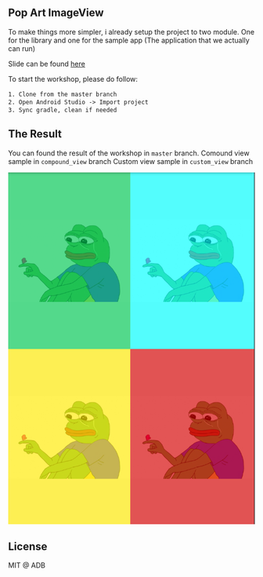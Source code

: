 ## Pop Art ImageView 

To make things more simpler, i already setup the project to two module. One for the library and one for the sample app (The application that we actually can run)

Slide can be found [here](https://docs.google.com/presentation/d/1KnXiRRhMfG2HZqrFetGdkCKWCOFZCL6NsJPfNyrle6I/edit?usp=sharing)

To start the workshop, please do follow: 

```
1. Clone from the master branch 
2. Open Android Studio -> Import project 
3. Sync gradle, clean if needed
``` 

## The Result

You can found the result of the workshop in `master` branch.
Comound view sample in `compound_view` branch
Custom view sample in `custom_view` branch

<img src="https://github.com/AndroidDeveloperBandung/popartimageview/blob/master/art/popart.png?raw=true">

## License 

MIT @ ADB